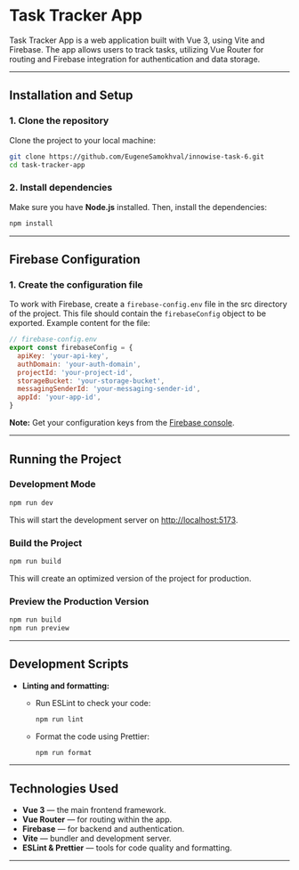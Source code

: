 # Task Tracker App

Task Tracker App is a web application built with Vue 3, using Vite and Firebase. The app allows users to track tasks, utilizing Vue Router for routing and Firebase integration for authentication and data storage.

---

## Installation and Setup

### 1. Clone the repository

Clone the project to your local machine:

```bash
git clone https://github.com/EugeneSamokhval/innowise-task-6.git
cd task-tracker-app
```

### 2. Install dependencies

Make sure you have **Node.js** installed. Then, install the dependencies:

```bash
npm install
```

---

## Firebase Configuration

### 1. Create the configuration file

To work with Firebase, create a `firebase-config.env` file in the src directory of the project. This file should contain the `firebaseConfig` object to be exported. Example content for the file:

```javascript
// firebase-config.env
export const firebaseConfig = {
  apiKey: 'your-api-key',
  authDomain: 'your-auth-domain',
  projectId: 'your-project-id',
  storageBucket: 'your-storage-bucket',
  messagingSenderId: 'your-messaging-sender-id',
  appId: 'your-app-id',
}
```

**Note:** Get your configuration keys from the [Firebase console](https://console.firebase.google.com/).

---

## Running the Project

### Development Mode

```bash
npm run dev
```

This will start the development server on [http://localhost:5173](http://localhost:5173).

### Build the Project

```bash
npm run build
```

This will create an optimized version of the project for production.

### Preview the Production Version

```bash
npm run build
npm run preview
```

---

## Development Scripts

- **Linting and formatting:**

  - Run ESLint to check your code:

    ```bash
    npm run lint
    ```

  - Format the code using Prettier:

    ```bash
    npm run format
    ```

---

## Technologies Used

- **Vue 3** — the main frontend framework.
- **Vue Router** — for routing within the app.
- **Firebase** — for backend and authentication.
- **Vite** — bundler and development server.
- **ESLint & Prettier** — tools for code quality and formatting.

---
